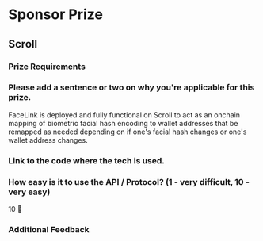 # Sponsor Prize

## Scroll

### Prize Requirements

### Please add a sentence or two on why you're applicable for this prize.

FaceLink is deployed and fully functional on Scroll to act as an onchain mapping of biometric facial hash encoding to wallet addresses that be remapped as needed depending on if one's facial hash changes or one's wallet address changes.

### Link to the code where the tech is used.

### How easy is it to use the API / Protocol? (1 - very difficult, 10 - very easy)

10 🌟

### Additional Feedback
